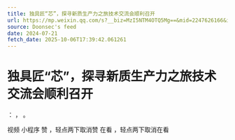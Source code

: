 ```yaml
---
title: 独具匠“芯”，探寻新质生产力之旅技术交流会顺利召开
url: https://mp.weixin.qq.com/s?__biz=MzI5NTM4OTQ5Mg==&mid=2247626166&idx=1&sn=bf6e58c9943bdeabcf1aa08a5bbdc476
source: Doonsec's feed
date: 2024-07-21
fetch_date: 2025-10-06T17:39:42.061261
---
```


# 独具匠“芯”，探寻新质生产力之旅技术交流会顺利召开

：
，
。

视频
小程序
赞
，轻点两下取消赞
在看
，轻点两下取消在看